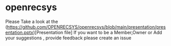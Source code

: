 # openrecsys
Please Take a look at the (https://github.com/OPENRECSYS/openrecsys/blob/main/presentation/presentation.pptx)[Presentation file]
If you want to be a Member,Owner or Add your suggestions , provide feedback please create an issue

